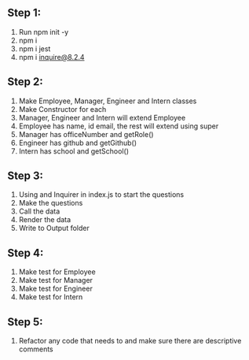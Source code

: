 ## Step 1:
1. Run npm init -y
2. npm i
3. npm i jest
4. npm i inquire@8.2.4

## Step 2:
1. Make Employee, Manager, Engineer and Intern classes
2. Make Constructor for each
3. Manager, Engineer and Intern will extend Employee
4. Employee has name, id email, the rest will extend using super
5. Manager has officeNumber and getRole()
6. Engineer has github and getGithub()
7. Intern has school and getSchool()

## Step 3:
1. Using and Inquirer in index.js to start the questions
2. Make the questions
3. Call the data
4. Render the data
5. Write to Output folder


## Step 4:
1. Make test for Employee
2. Make test for Manager
3. Make test for Engineer
4. Make test for Intern

## Step 5:
1. Refactor any code that needs to and make sure there are descriptive comments